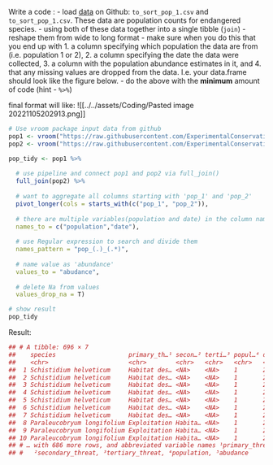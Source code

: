 Write a code :
    -   load [data](https://github.com/chrit88/Bioinformatics_data/tree/master/Workshop%203) on Github: `to_sort_pop_1.csv` and `to_sort_pop_1.csv`. These data are population counts for endangered species.
    -   using both of these data together into a single tibble (`join`)
    -   reshape them from wide to long format
    -   make sure when you do this that you end up with 
    1. a column specifying which population the data are from (i.e. population 1 or 2), 
    2. a column specifying the date the data were collected, 
    3. a column with the population abundance estimates in it, and 
    4. that any missing values are dropped from the data. I.e. your data.frame should look like the figure below.
    -   do the above with the **minimum** amount of code (hint - `%>%`)

final format will like:
![[../../assets/Coding/Pasted image 20221105202913.png]]



```R
# Use vroom package input data from github
pop1 <- vroom("https://raw.githubusercontent.com/ExperimentalConservation/Bioinformatics_data/master/Workshop%203/to_sort_pop_1.csv")
pop2 <- vroom("https://raw.githubusercontent.com/ExperimentalConservation/Bioinformatics_data/master/Workshop%203/to_sort_pop_2.csv")

pop_tidy <- pop1 %>%  
  
  # use pipeline and connect pop1 and pop2 via full_join()
  full_join(pop2) %>%
  
  # want to aggregate all columns starting with 'pop_1' and 'pop_2'
  pivot_longer(cols = starts_with(c("pop_1", "pop_2")),
  
  # there are multiple variables(population and date) in the column name
  names_to = c("population","date"),
  
  # use Regular expression to search and divide them
  names_pattern = "pop_(.)_(.*)",
  
  # name value as 'abundance' 
  values_to = "abudance",
  
  # delete Na from values
  values_drop_na = T)

# show result
pop_tidy
```

Result:
```R
## # A tibble: 696 × 7
##    species                    primary_th…¹ secon…² terti…³ popul…⁴ date  abuda…⁵
##    <chr>                      <chr>        <chr>   <chr>   <chr>   <chr>   <dbl>
##  1 Schistidium helveticum     Habitat des… <NA>    <NA>    1       2013…     353
##  2 Schistidium helveticum     Habitat des… <NA>    <NA>    1       2014…     419
##  3 Schistidium helveticum     Habitat des… <NA>    <NA>    1       2015…     359
##  4 Schistidium helveticum     Habitat des… <NA>    <NA>    1       2016…     363
##  5 Schistidium helveticum     Habitat des… <NA>    <NA>    1       2017…     321
##  6 Schistidium helveticum     Habitat des… <NA>    <NA>    1       2018…     280
##  7 Schistidium helveticum     Habitat des… <NA>    <NA>    1       2019…     379
##  8 Paraleucobryum longifolium Exploitation Habita… <NA>    1       2005…      24
##  9 Paraleucobryum longifolium Exploitation Habita… <NA>    1       2006…      12
## 10 Paraleucobryum longifolium Exploitation Habita… <NA>    1       2007…      18
## # … with 686 more rows, and abbreviated variable names ¹​primary_threat,
## #   ²​secondary_threat, ³​tertiary_threat, ⁴​population, ⁵​abudance
```